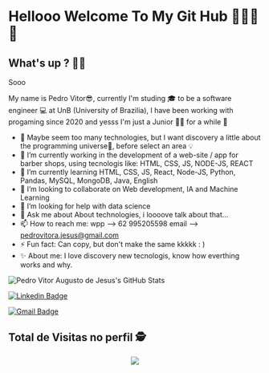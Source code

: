 # Hellooo Welcome To My Git Hub 👨🏾‍💻🚀
 
## What's up ? 👋🏿<br>

Sooo
<p>
My name is Pedro Vitor😎, currently I'm studing 🎓 to be a software engineer 💻 at UnB (University of Brazilia), I have been working with progaming since 2020 and yesss I'm just a Junior 👨‍🎓 for a while 🧠

- 🔬 Maybe seem too many technologies, but I want discovery a little about the programming universe🌌, before select an area 💡
- 🔭 I’m currently working in the development of a web-site / app for barber shops, using tecnologis like: HTML, CSS, JS, NODE-JS, REACT
- 🌱 I’m currently learning HTML, CSS, JS, React, Node-JS, Python, Pandas, MySQL, MongoDB, Java, English
- 👯 I’m looking to collaborate on Web development, IA and Machine Learning
- 🤔 I’m looking for help with data science 
- 💬 Ask me about About technologies, i loooove talk about that...
- 📫 How to reach me: wpp --> 62 995205598 email --> pedrovitora.jesus@gmail.com  
- ⚡ Fun fact: Can copy, but don't make the same kkkkk : ) 
- ✨ About me: I love discovery new tecnologis, know how everthing works and why.
<p>

![Pedro Vitor Augusto de Jesus's GitHub Stats](https://github-readme-stats.vercel.app/api?username=Peedrooo&text_color=DAA520&show_icons=true&bg_color=0D1117)
<p>


[![Linkedin Badge](https://img.shields.io/badge/-Pedro%20Jesus-DAA520?style=flat-square&logo=Linkedin&logoColor=blue&link=https://www.linkedin.com/in/pedro-jesus/)](https://www.linkedin.com/in/pedro-jesus-b6b6101ba/) 

[![Gmail Badge](https://img.shields.io/badge/-pedrovitora.jesus@gmail.com-DAA520?style=flat-square&logo=Gmail&link=mailto:pedrovitora.jesus@gmail.com)](mailto:pedrovitora.jesus@gmail.com)

## Total de Visitas no perfil :detective: <br>
 <p align="center"> 
   <img alingn="center" src="https://profile-counter.glitch.me/Peedrooo/count.svg" />
 </p>
